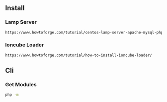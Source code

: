 ## Install

### Lamp Server

```sh
https://www.howtoforge.com/tutorial/centos-lamp-server-apache-mysql-php/
```

### Ioncube Loader

```sh
https://www.howtoforge.com/tutorial/how-to-install-ioncube-loader/
```

## Cli

### Get Modules

```sh
php -m
```